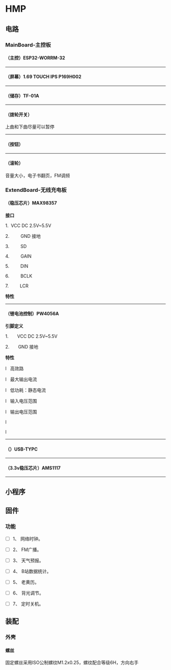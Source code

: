 # HMP



## 电路

### MainBoard-主控板

#### （主控）ESP32-WORRM-32

---

#### （屏幕）1.69 TOUCH IPS P169H002



---



#### （储存）TF-01A

---



#### 



#### （拨轮开关）

上曲和下曲尽量可以暂停

---



#### （按钮）

---



#### （滚轮）

音量大小，电子书翻页，FM调频



### ExtendBoard-无线充电板

#### （稳压芯片）MAX98357

**接口**

1.  VCC DC 2.5V~5.5V

2.         GND 接地

3.         SD

4.         GAIN

5.         DIN

6.         BCLK

7.         LCR

**特性**

* * *

#### （锂电池控制）PW4056A

**引脚定义**

1.       VCC DC 2.5V~5.5V

2.       GND 接地

**特性**

l   高效路

l   最大输出电流

l   低功耗：静态电流

l   输入电压范围

l   输出电压范围

l    

l 

* * *

#### （）USB-TYPC

* * *

#### （3.3v稳压芯片）AMS1117

---





## 小程序



## 固件

### 功能

- [ ] 1、 网络时钟。

- [ ] 2、 FM广播。

- [ ] 3、 天气预报。

- [ ] 4、 B站数据统计。

- [ ] 5、 老黄历。

- [ ] 6、 背光调节。

- [ ] 7、 定时关机。
  
  

## 装配

### 外壳

#### 螺丝

固定螺丝采用ISO公制螺纹M1.2x0.25，螺纹配合等级6H，方向右手

